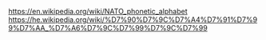 https://en.wikipedia.org/wiki/NATO_phonetic_alphabet
https://he.wikipedia.org/wiki/%D7%90%D7%9C%D7%A4%D7%91%D7%99%D7%AA_%D7%A6%D7%9C%D7%99%D7%9C%D7%99
